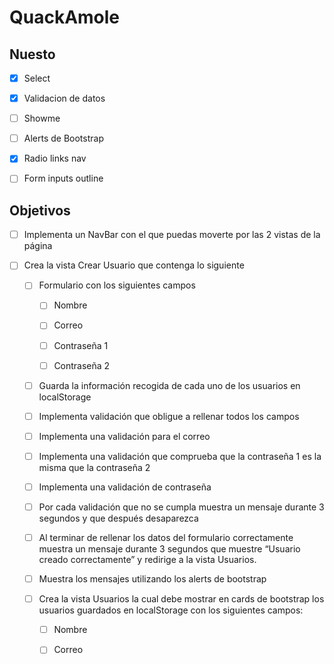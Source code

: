 # QuackAmole

## Nuesto

- [X] Select
 
- [X] Validacion de datos

- [ ] Showme

- [ ] Alerts de Bootstrap

- [X] Radio links nav

- [ ] Form inputs outline


## Objetivos

- [ ] Implementa un NavBar con el que puedas moverte por las 2 vistas de la página

- [ ] Crea la vista Crear Usuario que contenga lo siguiente

    - [ ] Formulario con los siguientes campos

        - [ ] Nombre

        - [ ] Correo

        - [ ] Contraseña 1
        
        - [ ] Contraseña 2

    - [ ] Guarda la información recogida de cada uno de los usuarios en localStorage

    - [ ] Implementa validación que obligue a rellenar todos los campos

    - [ ] Implementa una validación para el correo

    - [ ] Implementa una validación que comprueba que la contraseña 1 es la misma que la contraseña 2
    
    - [ ] Implementa una validación de contraseña

    - [ ] Por cada validación que no se cumpla muestra un mensaje durante 3 segundos y que después desaparezca

    - [ ] Al terminar de rellenar los datos del formulario correctamente muestra un mensaje durante 3 segundos que muestre “Usuario creado correctamente” y redirige a la vista Usuarios.

    - [ ] Muestra los mensajes utilizando los alerts de bootstrap

    - [ ] Crea la vista Usuarios la cual debe mostrar en cards de bootstrap los usuarios guardados en localStorage con los siguientes campos:
        - [ ] Nombre

        - [ ] Correo
